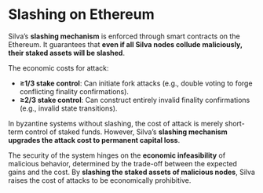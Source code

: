 # Slashing on Ethereum

Silva’s **slashing mechanism** is enforced through smart contracts on the Ethereum. It guarantees that **even if all Silva nodes collude maliciously, their staked assets will be slashed**.

The economic costs for attack:

* **≥1/3 stake control**: Can initiate fork attacks (e.g., double voting to forge conflicting finality confirmations).  
* **≥2/3 stake control**: Can construct entirely invalid finality confirmations (e.g., invalid state transitions).

In byzantine systems without slashing, the cost of attack is merely short-term control of staked funds. However, Silva’s **slashing mechanism upgrades the attack cost to permanent capital loss**.

The security of the system hinges on the **economic infeasibility** of malicious behavior, determined by the trade-off between the expected gains and the cost. By **slashing the staked assets of malicious nodes**, Silva raises the cost of attacks to be economically prohibitive.
